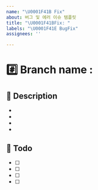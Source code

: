 ```yaml
---
name: "\U0001F41B Fix"
about: 버그 및 에러 이슈 템플릿
title: "\U0001F41BFix: "
labels: "\U0001F41E BugFix"
assignees: ''

---
```


# #️⃣ Branch name : 

## 📌 Description
- 
- 
- 
- 

##  :memo: Todo
- [ ] 
- [ ] 
- [ ] 
- [ ] 